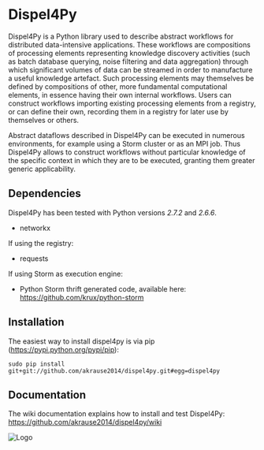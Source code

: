 Dispel4Py
=========

Dispel4Py is a Python library used to describe abstract workflows for distributed data-intensive applications. These workflows are compositions of processing elements representing knowledge discovery activities (such as batch database querying, noise filtering and data aggregation) through which significant volumes of data can be streamed in order to manufacture a useful knowledge artefact. Such processing elements may themselves be defined by compositions of other, more fundamental computational elements, in essence having their own internal workflows. Users can construct workflows importing existing processing elements from a registry, or can define their own, recording them in a registry for later use by themselves or others.

Abstract dataflows described in Dispel4Py can be executed in numerous environments, for example using a Storm cluster or as an MPI job. Thus Dispel4Py allows to construct workflows without particular knowledge of the specific context in which they are to be executed, granting them greater generic applicability.

Dependencies 
------------

Dispel4Py has been tested with Python versions *2.7.2* and *2.6.6*.

- networkx

If using the registry:

- requests

If using Storm as execution engine:

- Python Storm thrift generated code, available here: https://github.com/krux/python-storm

Installation
------------

The easiest way to install dispel4py is via pip (https://pypi.python.org/pypi/pip):

`sudo pip install git+git://github.com/akrause2014/dispel4py.git#egg=dispel4py`

Documentation
-------------

The wiki documentation explains how to install and test Dispel4Py: https://github.com/akrause2014/dispel4py/wiki 



![Logo](http://www2.epcc.ed.ac.uk/~amrey/VERCE/Dispel4Py/_images/DISPEL4PY_web.jpg)


